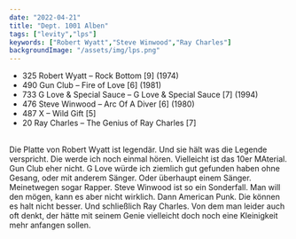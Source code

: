 ```yaml
---
date: "2022-04-21"
title: "Dept. 1001 Alben"
tags: ["levity","lps"]
keywords: ["Robert Wyatt","Steve Winwood","Ray Charles"]
backgroundImage: "/assets/img/lps.png"
---
```


<!-- Excerpt Start -->
<ul class="no-bullets">
<li>325 Robert Wyatt – Rock Bottom [9] (1974)</li>
<li>490 Gun Club – Fire of Love [6] (1981)</li>
<li>733 G Love & Special Sauce – G Love & Special Sauce [7] (1994)</li>
<li>476 Steve Winwood – Arc Of A Diver [6] (1980)</li>
<li>487 X – Wild Gift [5]</li>
<li>20 Ray Charles – The Genius of Ray Charles [7]</li>
</ul>
</br>
<!-- Excerpt End -->
Die Platte von Robert Wyatt ist legendär. Und sie hält was die Legende verspricht. Die werde ich noch einmal hören. Vielleicht ist das 10er MAterial. Gun Club eher nicht. G Love würde ich ziemlich gut gefunden haben ohne Gesang, oder mit anderem Sänger. Oder überhaupt einem Sänger. Meinetwegen sogar Rapper. Steve Winwood ist so ein Sonderfall. Man will den mögen, kann es aber nicht wirklich. Dann American Punk. Die können es halt nicht besser. Und schließlich Ray Charles. Von dem man leider auch oft denkt, der hätte mit seinem Genie vielleicht doch noch eine Kleinigkeit mehr anfangen sollen.